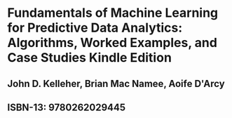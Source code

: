 # Fundamentals of Machine Learning for Predictive Data Analytics: Algorithms, Worked Examples, and Case Studies Kindle Edition
## John D. Kelleher, Brian Mac Namee, Aoife D'Arcy
## ISBN-13: 9780262029445